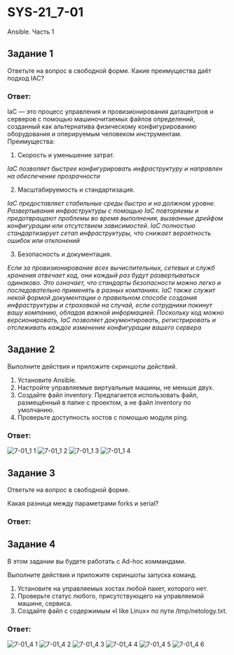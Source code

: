 # SYS-21_7-01
Ansible. Часть 1
## Задание 1
Ответьте на вопрос в свободной форме.
Какие преимущества даёт подход IAC?
### Ответ:
IaC — это процесс управления и провизионирования датацентров и серверов с помощью машиночитаемых файлов определений, созданный как альтернатива физическому конфигурированию оборудования и оперируемым человеком инструментам.
Преимущества:
1. Скорость и уменьшение затрат.

*IaC позволяет быстрее конфигурировать инфраструктуру и направлен на обеспечение прозрачности*

2. Масштабируемость и стандартизация.

*IaC предоставляет стабильные среды быстро и на должном уровне. Развертывания инфраструктуры с помощью IaC повторяемы и предотвращают проблемы во время выполнения, вызванные дрейфом конфигурации или отсутствием зависимостей. IaC полностью стандартизирует сетап инфраструктуры, что снижает вероятность ошибок или отклонений*

3. Безопасность и документация.

*Если за провизионирование всех вычислительных, сетевых и служб хранения отвечает код, они каждый раз будут развертываться одинаково. Это означает, что стандарты безопасности можно легко и последовательно применять в разных компаниях. IaC также служит некой формой документации о правильном способе создания инфраструктуры и страховкой на случай, если сотрудники покинут вашу компанию, обладая важной информацией. Поскольку код можно версионировать, IaC позволяет документировать, регистрировать и отслеживать каждое изменение конфигурации вашего сервера*


## Задание 2
Выполните действия и приложите скриншоты действий.
1. Установите Ansible.
2. Настройте управляемые виртуальные машины, не меньше двух.
3. Создайте файл inventory. Предлагается использовать файл, размещённый в папке с проектом, а не файл inventory по умолчанию.
4. Проверьте доступность хостов с помощью модуля ping.
### Ответ:
![7-01_1 1](https://github.com/Roman-Teterevlev/SYS-21_7-01/assets/132853752/10e03904-ecd6-403c-8040-488574420e6f)
![7-01_1 2](https://github.com/Roman-Teterevlev/SYS-21_7-01/assets/132853752/320e003d-ece4-4446-b369-d4c5579e0972)
![7-01_1 3](https://github.com/Roman-Teterevlev/SYS-21_7-01/assets/132853752/23a402de-f1d9-494e-8978-ac955c4b6191)
![7-01_1 4](https://github.com/Roman-Teterevlev/SYS-21_7-01/assets/132853752/ba3b4a2e-0d9a-4890-ac34-6d787d6b6655)
## Задание 3
Ответьте на вопрос в свободной форме.

Какая разница между параметрами forks и serial?
### Ответ:

## Задание 4
В этом задании вы будете работать с Ad-hoc коммандами.

Выполните действия и приложите скриншоты запуска команд.
1. Установите на управляемых хостах любой пакет, которого нет.
2. Проверьте статус любого, присутствующего на управляемой машине, сервиса.
3. Создайте файл с содержимым «I like Linux» по пути /tmp/netology.txt.
### Ответ:
![7-01_4 1](https://github.com/Roman-Teterevlev/SYS-21_7-01/assets/132853752/104d8bb0-2f38-4369-90c6-7c74227c59c1)
![7-01_4 2](https://github.com/Roman-Teterevlev/SYS-21_7-01/assets/132853752/b7ad6526-b815-4212-81a1-70ee7b0774bc)
![7-01_4 3](https://github.com/Roman-Teterevlev/SYS-21_7-01/assets/132853752/1d2be913-299a-468d-a528-a810d8c3ba68)
![7-01_4 4](https://github.com/Roman-Teterevlev/SYS-21_7-01/assets/132853752/624a91aa-e46f-4ce2-9760-ef0ecbca1787)
![7-01_4 5](https://github.com/Roman-Teterevlev/SYS-21_7-01/assets/132853752/127c6a03-56c8-44a3-af2c-2c42cbf96d65)
![7-01_4 6](https://github.com/Roman-Teterevlev/SYS-21_7-01/assets/132853752/635765d0-8858-4a7a-baef-baf26a16379c)
